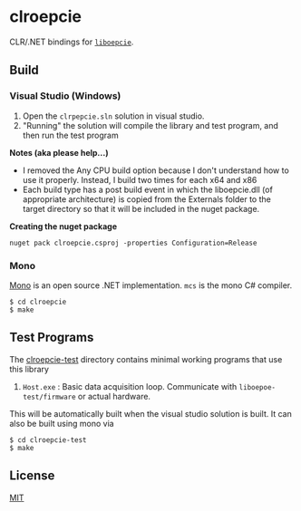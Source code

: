 # clroepcie 
CLR/.NET bindings for [`liboepcie`](../liboepcie/README.md).

## Build

### Visual Studio (Windows)
1. Open the `clrpepcie.sln` solution in visual studio. 
2. "Running" the solution will compile the library and test program, and then
   run the test program

__Notes (aka please help...)__

- I removed the Any CPU build option because I don't understand how to use it
  properly. Instead, I build two times for each x64 and x86
- Each build type has a post build event in which the liboepcie.dll (of
  appropriate architecture) is copied from the Externals folder to the target
  directory so that it will be included in the nuget package.

__Creating the nuget package__
```
nuget pack clroepcie.csproj -properties Configuration=Release
```

### Mono
[Mono](https://github.com/mono/mono) is an open source .NET implementation.
`mcs` is the mono C# compiler.

```
$ cd clroepcie
$ make
```

## Test Programs
The [clroepcie-test](clroepcie-test) directory contains minimal working
programs that use this library

1. `Host.exe` : Basic data acquisition loop. Communicate with
   `liboepoe-test/firmware` or actual hardware.

This will be automatically built when the visual studio solution is built. It
can also be built using mono via

```
$ cd clroepcie-test
$ make
```

## License
[MIT](https://en.wikipedia.org/wiki/MIT_License)
